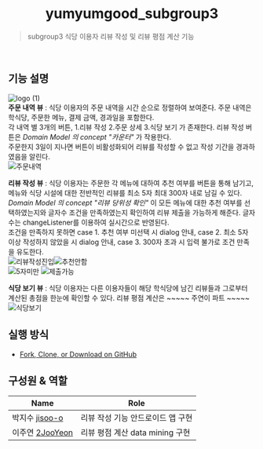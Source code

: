 <h1 align="center">yumyumgood_subgroup3</h1>

> subgroup3 식당 이용자 리뷰 작성 및 리뷰 평점 계산 기능 
</br>

## 기능 설명
![logo (1)](https://user-images.githubusercontent.com/69567269/120076519-dbeece00-c0e0-11eb-8517-0f244a3ecdc1.png)       
**주문 내역 뷰** : 식당 이용자의 주문 내역을 시간 순으로 정렬하여 보여준다. 주문 내역은 학식당, 주문한 메뉴, 결제 금액, 경과일을 포함한다.     
각 내역 별 3개의 버튼, 1.리뷰 작성 2.주문 상세 3.식당 보기 가 존재한다. 리뷰 작성 버튼은 *Domain Model 의 concept "카운터"* 가 작용한다.      
주문한지 3일이 지나면 버튼이 비활성화되어 리뷰를 작성할 수 없고 작성 기간을 경과하였음을 알린다.           
![주문내역](https://user-images.githubusercontent.com/69567269/120077520-b617f800-c0e5-11eb-95b4-64eb26dad28d.png)

**리뷰 작성 뷰** : 식당 이용자는 주문한 각 메뉴에 대하여 추천 여부를 버튼을 통해 남기고, 메뉴와 식당 시설에 대한 전반적인 리뷰를 최소 5자 최대 300자 내로 남길 수 있다. *Domain Model 의 concept "리뷰 당위성 확인"* 이 모든 메뉴에 대한 추천 여부를 선택하였는지와 글자수 조건을 만족하였는지 확인하여 리뷰 제출을 가능하게 해준다. 글자수는 changeListener를 이용하여 실시간으로 반영된다.     
조건을 만족하지 못하면 case 1. 추천 여부 미선택 시 dialog 안내, case 2. 최소 5자 이상 작성하지 않았을 시 dialog 안내, case 3. 300자 초과 시 입력 불가로 조건 만족을 유도한다.    
![리뷰작성진입](https://user-images.githubusercontent.com/69567269/120077531-c4feaa80-c0e5-11eb-9021-62b0f95f1214.png)![추천안함](https://user-images.githubusercontent.com/69567269/120077561-e8c1f080-c0e5-11eb-930e-6ba2fc170150.png)        
![5자미만](https://user-images.githubusercontent.com/69567269/120077559-e495d300-c0e5-11eb-9f27-896c2afeb301.png)
![제출가능](https://user-images.githubusercontent.com/69567269/120077573-ff684780-c0e5-11eb-9792-47d6f26efcf0.png)

**식당 보기 뷰** : 식당 이용자는 다른 이용자들이 해당 학식당에 남긴 리뷰들과 그로부터 계산된 총점을 한눈에 확인할 수 있다. 리뷰 평점 계산은 ~~~~~ 주연이 파트 ~~~~~      
![식당보기](https://user-images.githubusercontent.com/69567269/120077647-60901b00-c0e6-11eb-8e7e-cced2aadcfa3.png)    

## 실행 방식 
* [Fork, Clone, or Download on GitHub](https://github.com/SE-gmentation/yumyumgood_subgroup3)

## 구성원 & 역할 
|**Name**|**Role**|  
|---|------|
|박지수 [jisoo-o](https://github.com/jisoo-o/)|리뷰 작성 기능 안드로이드 앱 구현|
|이주연 [2JooYeon](https://github.com/2JooYeon)|리뷰 평점 계산 data mining 구현|

